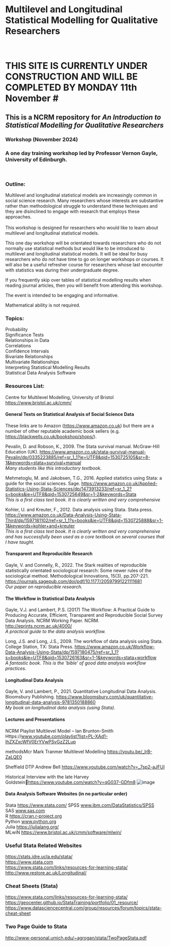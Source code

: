 # Multilevel and Longitudinal Statistical Modelling for Qualitative Researchers <br>
<br>

# THIS SITE IS CURRENTLY UNDER CONSTRUCTION AND WILL BE COMPLETED BY MONDAY 11th November # <br>

## This is a NCRM repository for *An Introduction to Statistical Modelling for Qualitative Researchers*


### Workshop (November 2024)

### A one day training workshop led by Professor Vernon Gayle, University of Edinburgh.
<br>

### Outline:

Multilevel and longitudinal statistical models are increasingly common in social science research. Many researchers whose interests are substantive rather than methodological struggle to understand these techniques and they are disinclined to engage with research that employs these approaches. <br>
<br>
This workshop is designed for researchers who would like to learn about multilevel and longitudinal statistical models. <br>

This one day workshop will be orientated towards researchers who do not normally use statistical methods but would like to be introduced to multilevel and longitudinal statistical models. It will be ideal for busy researchers who do not have time to go on longer workshops or courses. It will also be a useful refresher course for researchers whose last encounter with statistics was during their undergraduate degree. <br>

If you frequently skip over tables of statistical modelling results when reading journal articles, then you will benefit from attending this workshop. <br>

The event is intended to be engaging and informative. <br>

Mathematical ability is not required. <br>


### Topics: 

Probability <br>
Significance Tests <br>
Relationships in Data <br>
Correlations <br>
Confidence Intervals <br>
Bivariate Relationships <br>
Multivariate Relationships <br>
Interpreting Statistical Modelling Results <br>
Statistical Data Analysis Software <br>


### Resources List: 

Centre for Multilevel Modelling, University of Bristol https://www.bristol.ac.uk/cmm/

#### General Texts on Statistical Analysis of Social Science Data 

These links are to Amazon (https://www.amazon.co.uk) but there are a number of other reputable academic book sellers (e.g. https://blackwells.co.uk/bookshop/shops/).

Pevalin, D. and Robson, K., 2009. The Stata survival manual. McGraw-Hill Education (UK).
https://www.amazon.co.uk/stata-survival-manual-Pevalin/dp/0335223885/ref=sr_1_1?ie=UTF8&qid=1530725105&sr=8-1&keywords=stata+survival+manual<br>
_Many students like this introductory textbook._

Mehmetoglu, M. and Jakobsen, T.G., 2016. Applied statistics using Stata: a guide for the social sciences. Sage.
https://www.amazon.co.uk/Applied-Statistics-Using-Stata-Sciences/dp/1473913233/ref=sr_1_2?s=books&ie=UTF8&qid=1530725649&sr=1-2&keywords=Stata<br>
_This is a first class text book. It is clearly written and very comprehensive_

Kohler, U. and Kreuter, F., 2012. Data analysis using Stata. Stata press.
https://www.amazon.co.uk/Data-Analysis-Using-Stata-Third/dp/1597181102/ref=sr_1_1?s=books&ie=UTF8&qid=1530725888&sr=1-1&keywords=kohler+and+kreuter<br>
_This is a first class text book. It is clearly written and very comprehensive and has successfully been used as a core textbook on several courses that I have taught._

#### Transparent and Reproducible Research 

Gayle, V. and Connelly, R., 2022. The Stark realities of reproducible statistically orientated sociological research: Some newer rules of the sociological method. Methodological Innovations, 15(3), pp.207-221.
https://journals.sagepub.com/doi/pdf/10.1177/20597991221111681 <br>
_Our paper on reproducible research._

#### The Workflow in Statistical Data Analysis

Gayle, V.J. and Lambert, P.S. (2017) The Workflow: A Practical Guide to Producing Accurate, Efficient, Transparent and Reproducible Social Survey Data Analysis. NCRM Working Paper. NCRM.
http://eprints.ncrm.ac.uk/4000/<br>
_A practical guide to the data analysis workflow._

Long, J.S. and Long, J.S., 2009. The workflow of data analysis using Stata. College Station, TX: Stata Press.
https://www.amazon.co.uk/Workflow-Data-Analysis-Using-Stata/dp/1597180475/ref=sr_1_1?s=books&ie=UTF8&qid=1530726163&sr=1-1&keywords=stata+workflow<br>
_A fantastic book. This is the 'bible' of good data analysis workflow practices._

#### Longitudinal Data Analysis

Gayle, V. and Lambert, P., 2021. Quantitative Longitudinal Data Analysis. Bloomsbury Publishing.
https://www.bloomsbury.com/uk/quantitative-longitudinal-data-analysis-9781350188860<br>
_My book on longitudinal data analysis (using Stata)._

#### Lectures and Presentations

NCRM Playlist Multilevel Model – Ian Brunton-Smith
Https://www.youtube.com/playlist?list=PL-XAd1-IhZXZxcWfV0ErYVwPSvGzZ2Lup   <br>

methodsMcr Mark Tranmer Multilevel Modelling 
https://youtu.be/_lrB-ZaLQE0 <br>

Sheffield DTP Andrew Bell 
https://www.youtube.com/watch?v=_7sp2-aJFUI <br>

Historical Interview with the late Harvey Goldsteinhttps://www.youtube.com/watch?v=qG037-GDfm8
![image](https://github.com/user-attachments/assets/8cd7f4d6-ca41-4f13-9642-617e7fbd6a55)
<br>


#### Data Analysis Software Websites (in no particular order)

Stata https://www.stata.com/
SPSS	www.ibm.com/DataStatistics/SPSS <br>
SAS  	www.sas.com <br>
R		https://cran.r-project.org <br>
Python	www.python.org <br>
Julia	https://julialang.org/ <br>
MLwiN https://www.bristol.ac.uk/cmm/software/mlwin/
<br>


### Useful Stata Related Websites 

https://stats.idre.ucla.edu/stata/  <br>
https://www.stata.com  <br>
https://www.stata.com/links/resources-for-learning-stata/  <br>
http://www.restore.ac.uk/Longitudinal/


### Cheat Sheets (Stata)

https://www.stata.com/links/resources-for-learning-stata/ <br>
https://geocenter.github.io/StataTraining/portfolio/01_resource/  <br>
https://www.datasciencecentral.com/group/resources/forum/topics/stata-cheat-sheet  <br>

### Two Page Guide to Stata

http://www-personal.umich.edu/~agrogan/stata/TwoPageStata.pdf
